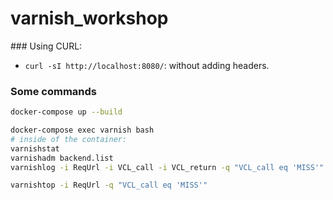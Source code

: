 # varnish_workshop

### Using CURL:
- `curl -sI http://localhost:8080/`: without adding headers.

### Some commands
```bash
docker-compose up --build

docker-compose exec varnish bash
# inside of the container:
varnishstat
varnishadm backend.list
varnishlog -i ReqUrl -i VCL_call -i VCL_return -q "VCL_call eq 'MISS'"

varnishtop -i ReqUrl -q "VCL_call eq 'MISS'"
```

